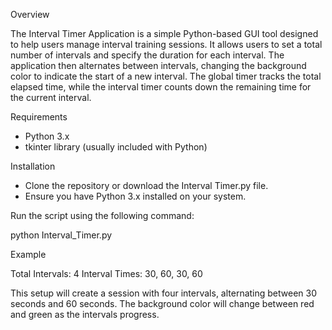 Overview

The Interval Timer Application is a simple Python-based GUI tool designed to help users manage interval training sessions. It allows users to set a total number of intervals and specify the duration for each interval. The application then alternates between intervals, changing the background color to indicate the start of a new interval. The global timer tracks the total elapsed time, while the interval timer counts down the remaining time for the current interval.

Requirements

- Python 3.x
- tkinter library (usually included with Python)

Installation

- Clone the repository or download the Interval Timer.py file.
- Ensure you have Python 3.x installed on your system.

Run the script using the following command:

python Interval_Timer.py

Example

Total Intervals: 4
Interval Times: 30, 60, 30, 60

This setup will create a session with four intervals, alternating between 30 seconds and 60 seconds. The background color will change between red and green as the intervals progress.


